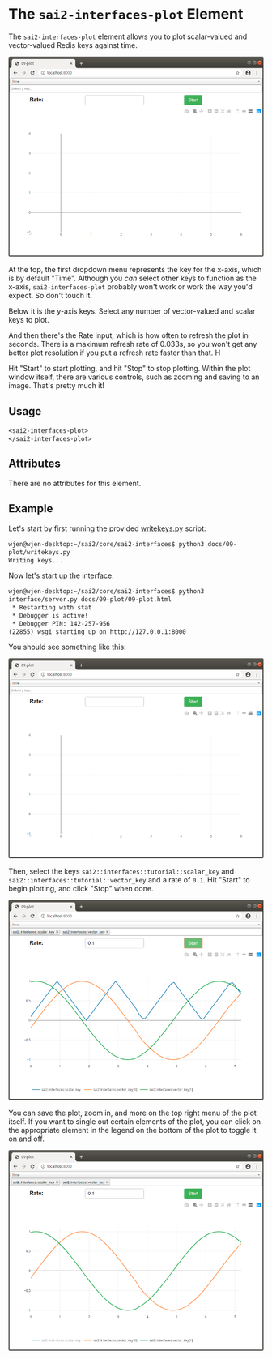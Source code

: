 The `sai2-interfaces-plot` Element
====================================
The `sai2-interfaces-plot` element allows you to plot scalar-valued and 
vector-valued Redis keys against time. 

![plot initial](./plot.png)

At the top, the first dropdown menu represents the key for the x-axis, which is 
by default "Time". Although you _can_  select other keys to function as the 
x-axis, `sai2-interfaces-plot` probably won't work or work the way you'd expect.
So don't touch it.

Below it is the y-axis keys. Select any number of vector-valued and scalar keys
to plot.

And then there's the Rate input, which is how often to refresh the plot in 
seconds. There is a maximum refresh rate of 0.033s, so you won't get any better 
plot resolution if you put a refresh rate faster than that. H

Hit "Start" to start plotting, and hit "Stop" to stop plotting. Within the plot 
window itself, there are various controls, such as zooming and saving to an 
image. That's pretty much it!

## Usage
```
<sai2-interfaces-plot>
</sai2-interfaces-plot>
```

## Attributes
There are no attributes for this element.

## Example

Let's start by first running the provided [writekeys.py](./writekeys.py) script:
```
wjen@wjen-desktop:~/sai2/core/sai2-interfaces$ python3 docs/09-plot/writekeys.py 
Writing keys...
```

Now let's start up the interface:
```
wjen@wjen-desktop:~/sai2/core/sai2-interfaces$ python3 interface/server.py docs/09-plot/09-plot.html 
 * Restarting with stat
 * Debugger is active!
 * Debugger PIN: 142-257-956
(22855) wsgi starting up on http://127.0.0.1:8000
```

You should see something like this:

![plot initial](./plot.png)

Then, select the keys `sai2::interfaces::tutorial::scalar_key` and 
`sai2::interfaces::tutorial::vector_key` and a rate of `0.1`. Hit "Start" to 
begin plotting, and click "Stop" when done.

![plot after](./plot-after.png)

You can save the plot, zoom in, and more on the top right menu of the plot 
itself. If you want to single out certain elements of the plot, you can click on
the appropriate element in the legend on the bottom of the plot to toggle it on 
and off.

![plot toggle](./plot-toggle.png)
